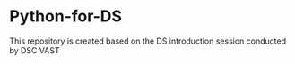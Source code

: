 # Python-for-DS
This repository is created based on the DS  introduction session conducted by DSC VAST
